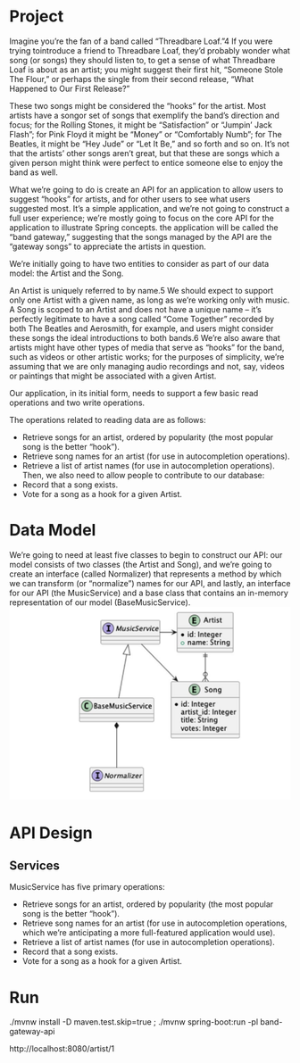 # Project 
Imagine you’re the fan of a band called “Threadbare Loaf.”4 If you were trying tointroduce a friend to Threadbare Loaf, they’d probably wonder what song (or songs) they should listen to, to get a sense of what Threadbare Loaf is about as an artist; you might suggest their first hit, “Someone Stole The  Flour,” or perhaps the single from their second release, “What Happened to Our First Release?”

These two songs might be considered the “hooks” for the artist. Most artists have a songor set  of songs that exemplify the band’s direction and focus; for the Rolling Stones, it might
be “Satisfaction” or “Jumpin’ Jack Flash”; for Pink Floyd it might be “Money” or “Comfortably
Numb”; for The Beatles, it might be “Hey Jude” or “Let It Be,” and so forth and so on.
It’s not that the artists’ other songs aren’t great, but that these are songs which a given
person might think were perfect to entice someone else to enjoy the band as well.

What we’re going to do is create an API for an application to allow users to suggest
“hooks” for artists, and for other users to see what users suggested most. It’s a simple
application, and we’re not going to construct a full user experience; we’re mostly going
to focus on the core API for the application to illustrate Spring concepts.
the application will be called the “band gateway,”
suggesting that the songs managed by the API are the “gateway songs” to appreciate the
artists in question.

We’re initially going to have two entities to consider as part of our data model: the Artist and the Song.

An Artist is uniquely referred to by name.5 We should expect to support only one
Artist with a given name, as long as we’re working only with music.
A Song is scoped to an Artist and does not have a unique name – it’s perfectly
legitimate to have a song called “Come Together” recorded by both The Beatles and
Aerosmith, for example, and users might consider these songs the ideal introductions
to both bands.6 We’re also aware that artists might have other types of media that serve
as “hooks” for the band, such as videos or other artistic works; for the purposes of
simplicity, we’re assuming that we are only managing audio recordings and not, say,
videos or paintings that might be associated with a given Artist.

Our application, in its initial form, needs to support a few basic read operations and two write operations.

The operations related to reading data are as follows:
* Retrieve songs for an artist, ordered by popularity (the most popular
song is the better “hook”).
* Retrieve song names for an artist (for use in autocompletion
operations).
* Retrieve a list of artist names (for use in autocompletion operations).
Then, we also need to allow people to contribute to our database:
* Record that a song exists.
* Vote for a song as a hook for a given Artist.
# Data Model
We’re going to need at least five classes to begin to construct our API: our model consists
of two classes (the Artist and Song), and we’re going to create an interface (called
Normalizer) that represents a method by which we can transform (or “normalize”)
names for our API, and lastly, an interface for our API (the MusicService) and a base
class that contains an in-memory representation of our model (BaseMusicService).
![API classes](docs/image.png)
# API Design
## Services
MusicService has five primary operations:
* Retrieve songs for an artist, ordered by popularity (the most popular
song is the better “hook”).
* Retrieve song names for an artist (for use in autocompletion
operations, which we’re anticipating a more full-featured application
would use).
* Retrieve a list of artist names (for use in autocompletion operations).
* Record that a song exists.
* Vote for a song as a hook for a given Artist.
# Run
./mvnw install  -D maven.test.skip=true ; ./mvnw spring-boot:run -pl band-gateway-api

http://localhost:8080/artist/1
